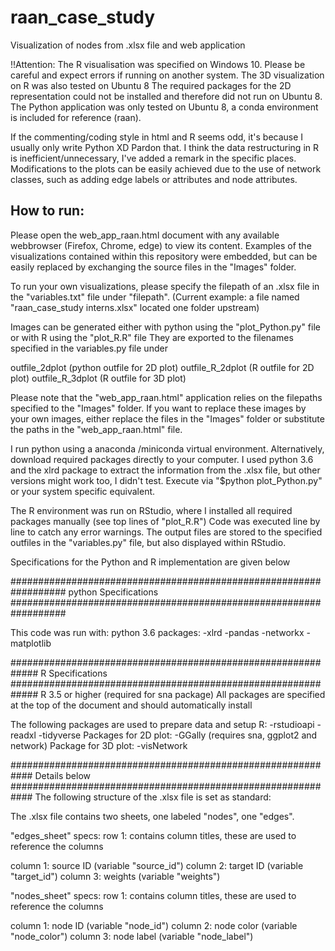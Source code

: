 # raan_case_study
Visualization of nodes from .xlsx file and web application

!!Attention: The R visualisation was specified on Windows 10.
Please be careful and expect errors if running on another system.
The 3D visualization on R was also tested on Ubuntu 8
The required packages for the 2D representation could not be installed and therefore did not run on Ubuntu 8.
The Python application was only tested on Ubuntu 8, a conda environment is included for reference (raan).


If the commenting/coding style in html and R seems odd, it's because I usually only write Python XD Pardon that.
I think the data restructuring in R is inefficient/unnecessary, I've added a remark in the specific places.
Modifications to the plots can be easily achieved due to the use of network classes,
such as adding edge labels or attributes and node attributes.

How to run:
-----------

Please open the web_app_raan.html document with any available webbrowser (Firefox, Chrome, edge) to view its content.
Examples of the visualizations contained within this repository were embedded, but can be easily replaced by exchanging the source files in the "Images" folder.

To run your own visualizations, please specify the filepath of an .xlsx file in the "variables.txt" file under "filepath".
(Current example: a file named "raan_case_study interns.xlsx" located one folder upstream)

Images can be generated either with python using the "plot_Python.py" file or with R using the "plot_R.R" file
They are exported to the filenames specified in the variables.py file under

outfile_2dplot (python outfile for 2D plot)
outfile_R_2dplot (R outfile for 2D plot)
outfile_R_3dplot (R outfile for 3D plot)

Please note that the "web_app_raan.html" application relies on the filepaths specified to the "Images" folder.
If you want to replace these images by your own images, either replace the files in the "Images" folder or substitute
the paths in the "web_app_raan.html" file.

I run python using a anaconda /miniconda virtual environment.
Alternatively, download required packages directly to your computer.
I used python 3.6 and the xlrd package to extract the information from the .xlsx file, but other versions
might work too, I didn't test. Execute via "$python plot_Python.py" or your system specific equivalent.

The R environment was run on RStudio, where I installed all required packages manually (see top lines of "plot_R.R")
Code was executed line by line to catch any error warnings.
The output files are stored to the specified outfiles in the "variables.py" file, but also displayed within RStudio.


Specifications for the Python and R implementation are given below

##################################################################
python Specifications
##################################################################

This code was run with:
python 3.6
packages:
-xlrd
-pandas
-networkx
-matplotlib

#############################################################
R Specifications
#############################################################
R 3.5 or higher (required for sna package)
All packages are specified at the top of the document and should automatically install

The following packages are used to prepare data and setup R:
-rstudioapi
-readxl
-tidyverse
Packages for 2D plot:
-GGally (requires sna, ggplot2 and network)
Package for 3D plot:
-visNetwork

############################################################
Details below
############################################################
The following structure of the .xlsx file is set as standard:

The .xlsx file contains two sheets, one labeled "nodes", one "edges".

"edges_sheet" specs:
row 1: contains column titles, these are used to reference the columns

column 1: source ID (variable "source_id")
column 2: target ID (variable "target_id")
column 3: weights (variable "weights")

"nodes_sheet" specs:
row 1: contains column titles, these are used to reference the columns

column 1: node ID (variable "node_id")
column 2: node color (variable "node_color")
column 3: node label (variable "node_label")
